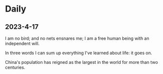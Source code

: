 # Daily

## 2023-4-17

I am no bird; and no nets ensnares me; I am a free human being with an independent will.

In three words I can sum up everything I've learned about life: it goes on.

China's population has reigned as the largest in the world for more than two centuries.

